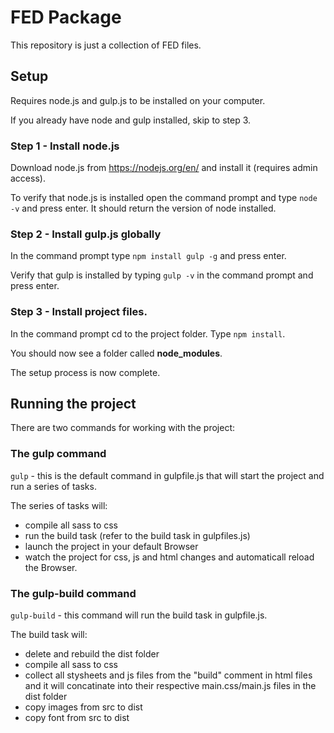 # FED Package
This repository is just a collection of FED files.

## Setup
Requires node.js and gulp.js to be installed on your computer.

If you already have node and gulp installed, skip to step 3.

### Step 1 - Install node.js 
Download node.js from https://nodejs.org/en/ and install it (requires admin access).

To verify that node.js is installed open the command prompt and type `node -v` and press enter.  It should return the version of node installed.

### Step 2 - Install gulp.js globally
In the command prompt type `npm install gulp -g` and press enter.

Verify that gulp is installed by typing `gulp -v` in the command prompt and press enter.

### Step 3 - Install project files.
In the command prompt cd to the project folder. Type `npm install`.

You should now see a folder called **node_modules**.

The setup process is now complete.

## Running the project
There are two commands for working with the project:

### The gulp command
`gulp` - this is the default command in gulpfile.js that will start the project and run a series of tasks.

The series of tasks will:
+ compile all sass to css
+ run the build task (refer to the build task in gulpfiles.js)
+ launch the project in your default Browser
+ watch the project for css, js and html changes and automaticall reload the Browser.

### The gulp-build command
`gulp-build` - this command will run the build task in gulpfile.js.

The build task will:
+ delete and rebuild the dist folder
+ compile all sass to css
+ collect all stysheets and js files from the "build" comment in html files and it will concatinate into their respective main.css/main.js files in the dist folder
+ copy images from src to dist
+ copy font from src to dist
